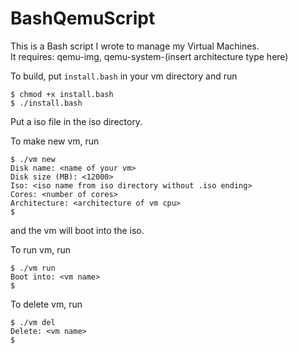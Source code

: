 # BashQemuScript

This is a Bash script I wrote to manage my Virtual Machines.  
It requires: qemu-img, qemu-system-(insert architecture type here)

To build, put `install.bash` in your vm directory and run
```
$ chmod +x install.bash
$ ./install.bash
```

Put a iso file in the iso directory.

To make new vm, run
```
$ ./vm new
Disk name: <name of your vm>
Disk size (MB): <12000>
Iso: <iso name from iso directory without .iso ending>
Cores: <number of cores>
Architecture: <architecture of vm cpu>
$
```
and the vm will boot into the iso.

To run vm, run
```
$ ./vm run
Boot into: <vm name>
$
```

To delete vm, run
```
$ ./vm del
Delete: <vm name>
$
```
